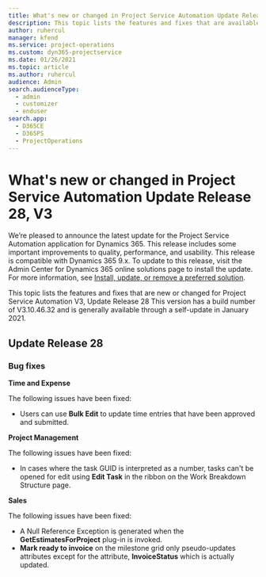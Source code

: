 ```yaml
---
title: What's new or changed in Project Service Automation Update Release 28, V3
description: This topic lists the features and fixes that are available in Project Service Automation Update Release 28, V3.
author: ruhercul
manager: kfend
ms.service: project-operations
ms.custom: dyn365-projectservice
ms.date: 01/26/2021
ms.topic: article
ms.author: ruhercul
audience: Admin
search.audienceType: 
  - admin
  - customizer
  - enduser
search.app: 
  - D365CE
  - D365PS
  - ProjectOperations
---
```




# What's new or changed in Project Service Automation Update Release 28, V3

We’re pleased to announce the latest update for the Project Service Automation application for Dynamics 365. This release includes some important improvements to quality, performance, and usability. This release is compatible with Dynamics 365 9.x. To update to this release, visit the Admin Center for Dynamics 365 online solutions page to install the update. For more information, see [Install, update, or remove a preferred solution](https://docs.microsoft.com/power-platform/admin/install-remove-preferred-solution).

This topic lists the features and fixes that are new or changed for Project Service Automation V3, Update Release 28 This version has a build number of V3.10.46.32 and is generally available through a self-update in January 2021.

## Update Release 28

### Bug fixes

**Time and Expense**

The following issues have been fixed:

- Users can use **Bulk Edit** to update time entries that have been approved and submitted.

**Project Management**

The following issues have been fixed:

- In cases where the task GUID is interpreted as a number, tasks can't be opened for edit using **Edit Task** in the ribbon on the Work Breakdown Structure page.

**Sales**

The following issues have been fixed:

- A Null Reference Exception is generated when the **GetEstimatesForProject** plug-in is invoked.
- **Mark ready to invoice** on the milestone grid only pseudo-updates attributes except for the attribute, **InvoiceStatus** which is actually updated.


